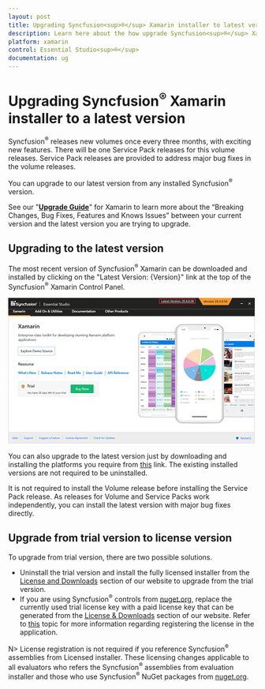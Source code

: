 ```yaml
---
layout: post
title: Upgrading Syncfusion<sup>®</sup> Xamarin installer to latest version - Syncfusion<sup>®</sup>
description: Learn here about the how upgrade Syncfusion<sup>®</sup> Xamarin installer to a latest version from website and control panel.
platform: xamarin
control: Essential Studio<sup>®</sup>
documentation: ug
---
```


# Upgrading Syncfusion<sup>®</sup> Xamarin installer to a latest version

Syncfusion<sup>®</sup> releases new volumes once every three months, with exciting new features. There will be one Service Pack releases for this volume releases. Service Pack releases are provided to address major bug fixes in the volume releases.

You can upgrade to our latest version from any installed Syncfusion<sup>®</sup> version.

See our "[**Upgrade Guide**](https://help.syncfusion.com/upgrade-guide/xamarin)" for Xamarin to learn more about the “Breaking Changes, Bug Fixes, Features and Knows Issues” between your current version and the latest version you are trying to upgrade.


## Upgrading to the latest version

The most recent version of Syncfusion<sup>®</sup> Xamarin can be downloaded and installed by clicking on the "Latest Version: {Version}" link at the top of the Syncfusion<sup>®</sup> Xamarin Control Panel.

![Control Panel](Upgrade-images/upgrade-control-panel.png)

You can also upgrade to the latest version just by downloading and installing the platforms you require from [this](https://www.syncfusion.com/account/downloads) link. The existing installed versions are not required to be uninstalled. 


It is not required to install the Volume release before installing the Service Pack release. As releases for Volume and Service Packs work independently, you can install the latest version with major bug fixes directly.


## Upgrade from trial version to license version

To upgrade from trial version, there are two possible solutions.

* Uninstall the trial version and install the fully licensed installer from the [License and Downloads](https://www.syncfusion.com/account/downloads) section of our website to upgrade from the trial version.
* If you are using Syncfusion<sup>®</sup> controls from [nuget.org](https://www.nuget.org/packages?q=syncfusion), replace the currently used trial license key with a paid license key that can be generated from the [License & Downloads](https://www.syncfusion.com/account/downloads) section of our website. Refer to [this](https://help.syncfusion.com/xamarin/licensing/how-to-register-in-an-application) topic for more information regarding registering the license in the application.

N> License registration is not required if you reference Syncfusion<sup>®</sup> assemblies from Licensed installer. These licensing changes applicable to all evaluators who refers the Syncfusion<sup>®</sup> assemblies from evaluation installer and those who use Syncfusion<sup>®</sup> NuGet packages from [nuget.org](https://www.nuget.org/).

